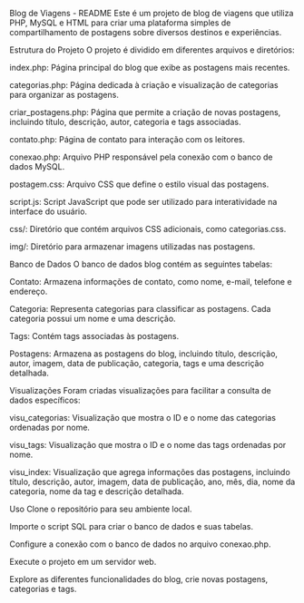 
Blog de Viagens - README
Este é um projeto de blog de viagens que utiliza PHP, MySQL e HTML para criar uma plataforma simples de compartilhamento de postagens sobre diversos destinos e experiências.

Estrutura do Projeto
O projeto é dividido em diferentes arquivos e diretórios:

index.php: Página principal do blog que exibe as postagens mais recentes.

categorias.php: Página dedicada à criação e visualização de categorias para organizar as postagens.

criar_postagens.php: Página que permite a criação de novas postagens, incluindo título, descrição, autor, categoria e tags associadas.

contato.php: Página de contato para interação com os leitores.

conexao.php: Arquivo PHP responsável pela conexão com o banco de dados MySQL.

postagem.css: Arquivo CSS que define o estilo visual das postagens.

script.js: Script JavaScript que pode ser utilizado para interatividade na interface do usuário.

css/: Diretório que contém arquivos CSS adicionais, como categorias.css.

img/: Diretório para armazenar imagens utilizadas nas postagens.

Banco de Dados
O banco de dados blog contém as seguintes tabelas:

Contato: Armazena informações de contato, como nome, e-mail, telefone e endereço.

Categoria: Representa categorias para classificar as postagens. Cada categoria possui um nome e uma descrição.

Tags: Contém tags associadas às postagens.

Postagens: Armazena as postagens do blog, incluindo título, descrição, autor, imagem, data de publicação, categoria, tags e uma descrição detalhada.

Visualizações
Foram criadas visualizações para facilitar a consulta de dados específicos:

visu_categorias: Visualização que mostra o ID e o nome das categorias ordenadas por nome.

visu_tags: Visualização que mostra o ID e o nome das tags ordenadas por nome.

visu_index: Visualização que agrega informações das postagens, incluindo título, descrição, autor, imagem, data de publicação, ano, mês, dia, nome da categoria, nome da tag e descrição detalhada.

Uso
Clone o repositório para seu ambiente local.

Importe o script SQL para criar o banco de dados e suas tabelas.

Configure a conexão com o banco de dados no arquivo conexao.php.

Execute o projeto em um servidor web.

Explore as diferentes funcionalidades do blog, crie novas postagens, categorias e tags.